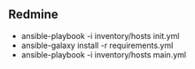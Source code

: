 ## Redmine

- ansible-playbook -i inventory/hosts init.yml
- ansible-galaxy install -r requirements.yml
- ansible-playbook -i inventory/hosts main.yml
